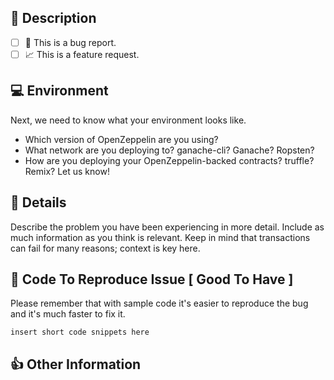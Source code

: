 ## 🎉 Description

<!-- Briefly describe the issue you are experiencing (or the feature you want to see added to OpenZeppelin). Tell us what you were trying to do and what happened instead. **Remember, this is _not_ a place to ask for help debugging code; for that, we welcome you in the [OpenZeppelin Slack Channel](https://slack.openzeppelin.org/).** -->

- [ ] 🐛 This is a bug report.
- [ ] 📈 This is a feature request.

<!-- Please check one of the above by placing an x in the box. -->

## 💻 Environment

Next, we need to know what your environment looks like.

- Which version of OpenZeppelin are you using?
- What network are you deploying to? ganache-cli? Ganache? Ropsten?
- How are you deploying your OpenZeppelin-backed contracts? truffle? Remix? Let us know!

## 📝 Details

Describe the problem you have been experiencing in more detail. Include as much information as you think is relevant. Keep in mind that transactions can fail for many reasons; context is key here.

## 🔢 Code To Reproduce Issue [ Good To Have ]

Please remember that with sample code it's easier to reproduce the bug and it's much faster to fix it.

```
insert short code snippets here
```

<!-- If your code is larger, consider linking us to a repo illustrating your issue. -->

## 👍 Other Information

<!-- List any other information that is relevant to your issue. Error logs, related issues, suggestions on how to fix, Stack Overflow links, forum links, etc. -->
